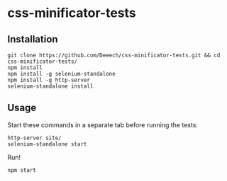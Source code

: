 # css-minificator-tests

## Installation

```
git clone https://github.com/Deeech/css-minificator-tests.git && cd css-minificator-tests/
npm install
npm install -g selenium-standalone
npm install -g http-server
selenium-standalone install
```

## Usage
Start these commands in a separate tab before running the tests:
```
http-server site/
selenium-standalone start
```

Run!
```
npm start
```
